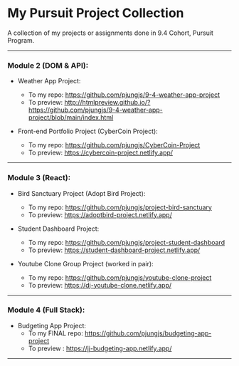 # My Pursuit Project Collection
A collection of my projects or assignments done in 9.4 Cohort, Pursuit Program.

---

### Module 2 (DOM & API):

- Weather App Project:
  - To my repo: <https://github.com/pjungjs/9-4-weather-app-project>
  - To preview: <http://htmlpreview.github.io/?https://github.com/pjungjs/9-4-weather-app-project/blob/main/index.html>

- Front-end Portfolio Project (CyberCoin Project):
  - To my repo: <https://github.com/pjungjs/CyberCoin-Project>
  - To preview: <https://cybercoin-project.netlify.app/>

---

### Module 3 (React):

- Bird Sanctuary Project (Adopt Bird Project):
  - To my repo: <https://github.com/pjungjs/project-bird-sanctuary>
  - To preview: <https://adoptbird-project.netlify.app/>

- Student Dashboard Project:
  - To my repo: <https://github.com/pjungjs/project-student-dashboard>
  - To preview: <https://student-dashboard-project.netlify.app/>

- Youtube Clone Group Project (worked in pair):
  - To my repo: <https://github.com/pjungjs/youtube-clone-project>
  - To preview: <https://dj-youtube-clone.netlify.app/>

---

### Module 4 (Full Stack):

- Budgeting App Project:
  - To my FINAL repo: <https://github.com/pjungjs/budgeting-app-project>
  - To preview : <https://jj-budgeting-app.netlify.app/>

---

